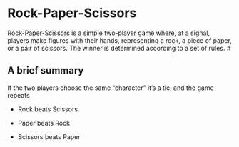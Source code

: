# Rock-Paper-Scissors
Rock-Paper-Scissors is a simple two-player game where, at a signal, players make figures with their hands, representing a rock, a piece of paper, or a pair of scissors. The winner is determined according to a set of rules. #

## A brief summary

If the two players choose the same “character” it’s a tie, and the game repeats

- Rock beats Scissors

- Paper beats Rock

- Scissors beats Paper

